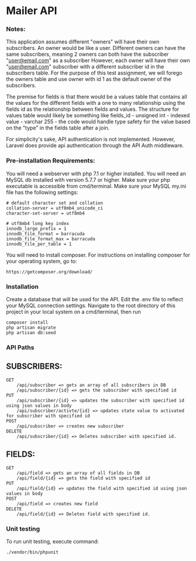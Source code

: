 # Mailer API

### Notes:
This application assumes different "owners" will have their own subscribers. An owner would be like a user.
Different owners can have the same subscribers, meaning 2 owners can both have the subscriber "user@email.com" as a subscriber
However, each owner will have their own "user@email.com" subscriber with a different subscriber id in the subscribers table.
For the purpose of this test assignment, we will forego the owners table and use owner with id 1 as the default owner of the subscribers.

The premise for fields is that there would be a values table that contains all the values for the different fields with a one to many relationship
using the fields id as the relationship between fields and values. The structure for values table would likely be something like
fields_id - unsigned int - indexed
value - varchar 255 - the code would handle type safety for the value based on the "type" in the fields table after a join.

For simplicity's sake, API authentication is not implemented. However, Laravel does provide api authentication through the API Auth middleware.

### Pre-installation Requirements:
You will need a webserver with php 7.1 or higher installed.
You will need an MySQL db installed with version 5.7.7 or higher.
Make sure your php executable is accessible from cmd/terminal.
Make sure your MySQL my.ini file has the following settings:

    # default character set and collation
    collation-server = utf8mb4_unicode_ci
    character-set-server = utf8mb4

    # utf8mb4 long key index
    innodb_large_prefix = 1
    innodb_file_format = barracuda
    innodb_file_format_max = barracuda
    innodb_file_per_table = 1

You will need to install composer. For instructions on installing composer for your operating system, go to:

    https://getcomposer.org/download/

### Installation
Create a database that will be used for the API.
Edit the .env file to reflect your MySQL connection settings.
Navigate to the root directory of this project in your local system on a cmd/terminal, then run

    composer install
    php artisan migrate
    php artisan db:seed

### API Paths
## SUBSCRIBERS:
    GET
        /api/subscriber => gets an array of all subscribers in DB
        /api/subscriber/{id} => gets the subscriber with specified id
    PUT
        /api/subscriber/{id} => updates the subscriber with specified id using json values in body
        /api/subscriber/activte/{id} => updates state value to activated for subscriber with specified id
    POST
        /api/subscriber => creates new subscriber
    DELETE
        /api/subscriber/{id} => Deletes subscriber with specified id.

## FIELDS:
    GET
        /api/field => gets an array of all fields in DB
        /api/field/{id} => gets the field with specified id
    PUT
        /api/field/{id} => updates the field with specified id using json values in body
    POST
        /api/field => creates new field
    DELETE
        /api/field/{id} => Deletes field with specified id.

### Unit testing
To run unit testing, execute command:

    ./vendor/bin/phpunit
